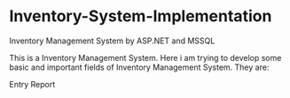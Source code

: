 # Inventory-System-Implementation

Inventory Management System by ASP.NET and MSSQL

This is a Inventory Management System. Here i am trying to develop some basic and important fields of Inventory Management System. They are:

 Entry
 Report